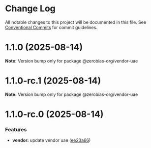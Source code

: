 # Change Log

All notable changes to this project will be documented in this file.
See [Conventional Commits](https://conventionalcommits.org) for commit guidelines.

# 1.1.0 (2025-08-14)

**Note:** Version bump only for package @zerobias-org/vendor-uae





# 1.1.0-rc.1 (2025-08-14)

**Note:** Version bump only for package @zerobias-org/vendor-uae





# 1.1.0-rc.0 (2025-08-14)


### Features

* **vendor:** update vendor uae ([ee23a66](https://github.com/zerobias-org/vendor/commit/ee23a66cd357895356ca5425ed7e3257abfe97e7))
